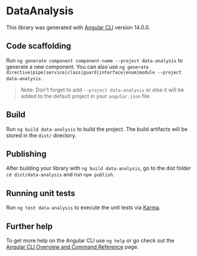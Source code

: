 # DataAnalysis

This library was generated with [Angular CLI](https://github.com/angular/angular-cli) version 14.0.0.

## Code scaffolding

Run `ng generate component component-name --project data-analysis` to generate a new component. You can also use `ng generate directive|pipe|service|class|guard|interface|enum|module --project data-analysis`.
> Note: Don't forget to add `--project data-analysis` or else it will be added to the default project in your `angular.json` file. 

## Build

Run `ng build data-analysis` to build the project. The build artifacts will be stored in the `dist/` directory.

## Publishing

After building your library with `ng build data-analysis`, go to the dist folder `cd dist/data-analysis` and run `npm publish`.

## Running unit tests

Run `ng test data-analysis` to execute the unit tests via [Karma](https://karma-runner.github.io).

## Further help

To get more help on the Angular CLI use `ng help` or go check out the [Angular CLI Overview and Command Reference](https://angular.io/cli) page.
